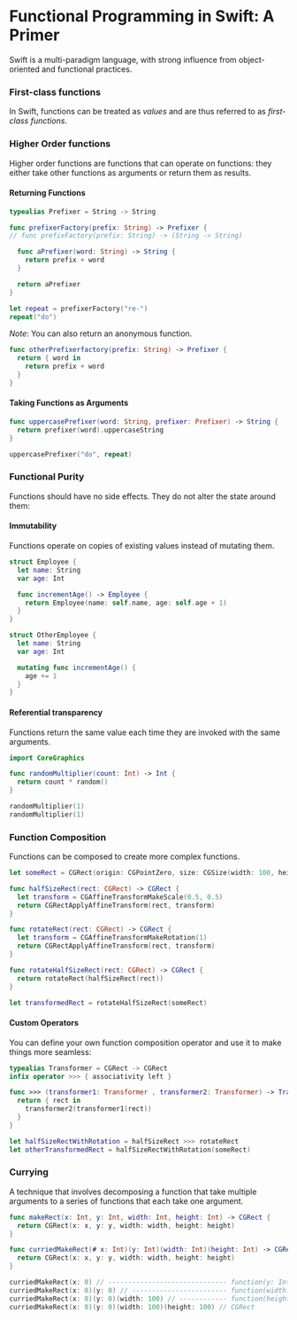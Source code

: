 # Functional Programming in Swift: A Primer

Swift is a multi-paradigm language, with strong influence from object-oriented and functional practices.

### First-class functions

In Swift, functions can be treated as *values* and are thus referred to as *first-class functions*.

### Higher Order functions

Higher order functions are functions that can operate on functions: they either take other functions as arguments or return them as results.

#### Returning Functions

~~~swift
typealias Prefixer = String -> String

func prefixerFactory(prefix: String) -> Prefixer {
// func prefixFactory(prefix: String) -> (String -> String)

  func aPrefixer(word: String) -> String {
    return prefix + word
  }

  return aPrefixer
}

let repeat = prefixerFactory("re-")
repeat("do")
~~~

*Note*: You can also return an anonymous function.

~~~swift
func otherPrefixerfactory(prefix: String) -> Prefixer {
  return { word in
    return prefix + word
  }
}
~~~

#### Taking Functions as Arguments

~~~swift
func uppercasePrefixer(word: String, prefixer: Prefixer) -> String {
  return prefixer(word).uppercaseString
}

uppercasePrefixer("do", repeat)
~~~

### Functional Purity

Functions should have no side effects. They do not alter the state around them:

#### Immutability

Functions operate on copies of existing values instead of mutating them.

~~~swift
struct Employee {
  let name: String
  var age: Int

  func incrementAge() -> Employee {
    return Employee(name: self.name, age: self.age + 1)
  }
}

struct OtherEmployee {
  let name: String
  var age: Int

  mutating func incrementAge() {
    age += 1
  }
}
~~~

#### Referential transparency

Functions return the same value each time they are invoked with the same arguments.

~~~swift
import CoreGraphics

func randomMultiplier(count: Int) -> Int {
  return count * random()
}

randomMultiplier(1)
randomMultiplier(1)
~~~

### Function Composition

Functions can be composed to create more complex functions.

~~~swift
let someRect = CGRect(origin: CGPointZero, size: CGSize(width: 100, height: 100))

func halfSizeRect(rect: CGRect) -> CGRect {
  let transform = CGAffineTransformMakeScale(0.5, 0.5)
  return CGRectApplyAffineTransform(rect, transform)
}

func rotateRect(rect: CGRect) -> CGRect {
  let transform = CGAffineTransformMakeRotation(1)
  return CGRectApplyAffineTransform(rect, transform)
}

func rotateHalfSizeRect(rect: CGRect) -> CGRect {
  return rotateRect(halfSizeRect(rect))
}

let transformedRect = rotateHalfSizeRect(someRect)
~~~

#### Custom Operators

You can define your own function composition operator and use it to make things more seamless:

~~~swift
typealias Transformer = CGRect -> CGRect
infix operator >>> { associativity left }

func >>> (transformer1: Transformer , transformer2: Transformer) -> Transformer {
  return { rect in
    transformer2(transformer1(rect))
  }
}

let halfSizeRectWithRotation = halfSizeRect >>> rotateRect
let otherTransformedRect = halfSizeRectWithRotation(someRect)
~~~

### Currying

A technique that involves decomposing a function that take multiple arguments to a series of functions that each take one argument.

~~~swift
func makeRect(x: Int, y: Int, width: Int, height: Int) -> CGRect {
  return CGRect(x: x, y: y, width: width, height: height)
}

func curriedMakeRect(# x: Int)(y: Int)(width: Int)(height: Int) -> CGRect {
  return CGRect(x: x, y: y, width: width, height: height)
}

curriedMakeRect(x: 0) // ------------------------------ function(y: Int)(width: Int)(height: Int) -> CGRect
curriedMakeRect(x: 0)(y: 0) // ------------------------ function(width: Int)(height: Int) -> CGRect
curriedMakeRect(x: 0)(y: 0)(width: 100) // ------------ function(height: Int) -> CGRect
curriedMakeRect(x: 0)(y: 0)(width: 100)(height: 100) // CGRect
~~~
